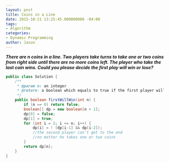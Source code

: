 ```yaml
---
layout: post
title: Coins in a Line
date: 2015-10-21 13:25:45.000000000 -04:00
tags:
- Algorithm
categories:
- Dynamic Programming
author: Jason
---
```

<p><strong><em>There are n coins in a line. Two players take turns to take one or two coins from right side until there are no more coins left. The player who take the last coin wins. Could you please decide the first play will win or lose?</em></strong></p>


``` java
public class Solution {
    /**
     * @param n: an integer
     * @return: a boolean which equals to true if the first player will win
     */
    public boolean firstWillWin(int n) {
        if (n == 0) return false;
        boolean[] dp = new boolean[n + 1];
        dp[0] = false;
        dp[1] = true;
        for (int i = 2; i <= n; i++) {
            dp[i] = ! (dp[i-1] && dp[i-2]);
            //the second player can't get to the end 
            //no matter he takes one or two coins
        }
        return dp[n];
    }
}
```
